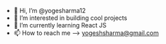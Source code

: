 - 👋 Hi, I’m @yogesharma12
- 👀 I’m interested in building cool projects
- 🌱 I’m currently learning React JS
- 📫 How to reach me --> yogeshsharma@gmail.com

<!---
yogesharma12/yogesharma12 is a ✨ special ✨ repository because its `README.md` (this file) appears on your GitHub profile.
You can click the Preview link to take a look at your changes.
--->

